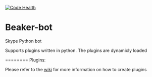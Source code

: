 [![Code Health](https://landscape.io/github/jvlomax/Beaker-bot/master/landscape.png)](https://landscape.io/github/jvlomax/Beaker-bot/master)

Beaker-bot
==========

Skype Python bot

Supports plugins written in python. The plugins are dynamicly loaded

========
Plugins:

Please refer to the [wiki](https://github.com/jvlomax/Beaker-bot/wiki/Plugins) for more information on how to create plugins




